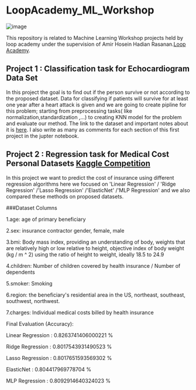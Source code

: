 # LoopAcademy_ML_Workshop
![image](https://media-exp1.licdn.com/dms/image/C560BAQG3MALs09SFJA/company-logo_200_200/0/1581592144461?e=2159024400&v=beta&t=MqQp_ZwxMiwoTE00pQHCna0Yu0506mmIy7_USTxCqHc)


This repository is related to Machine Learning Workshop projects held by loop academy under the supervision of Amir Hosein Hadian Rasanan.[Loop Academy](http://loopacademy.io/).


## Project 1 : Classification task for Echocardiogram Data Set 

In this project the goal is to find out if the person survive or not according to  the proposed dataset. 
Data for classifying if patients will survive for at least one year after a heart attack is given and we are going to create pipline for this problem; starting from preprocessing tasks( like normalization,standardization ,...) to creating KNN model for the problem and evaluate our method. The link to the dataset and important notes about it is [here](https://archive.ics.uci.edu/ml/datasets/echocardiogram). I also write as many as comments for each section of this first project in the jupter notebook.


## Project 2 : Regression task for Medical Cost Personal Datasets [Kaggle Competition](https://www.kaggle.com/mirichoi0218/insurance) 

In this project we want to predict the cost of insurance using different regression algorithms here we focused on 'Linear Regression' / 'Ridge Regression' /'Lasso Regression' /'ElasticNet' /'MLP Regression' and we also compared these methods on proposed datasets.

###Dataset Columns

1.age: age of primary beneficiary

2.sex: insurance contractor gender, female, male

3.bmi: Body mass index, providing an understanding of body, weights that are relatively high or low relative to height,
objective index of body weight (kg / m ^ 2) using the ratio of height to weight, ideally 18.5 to 24.9

4.children: Number of children covered by health insurance / Number of dependents

5.smoker: Smoking

6.region: the beneficiary's residential area in the US, northeast, southeast, southwest, northwest.

7.charges: Individual medical costs billed by health insurance

Final Evaluation (Accuracy): 

Linear Regression : 0.8263741406000221 %

Ridge Regression : 0.8017543931490523 %

Lasso Regression : 0.8017651593569302 %

ElasticNet : 0.804417969778704 %

MLP Regression : 0.8092914640324023 %
